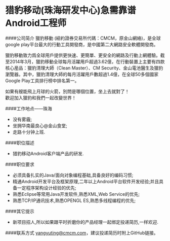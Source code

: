 猎豹移动(珠海研发中心)急需靠谱Android工程师
==========

####公司简介
獵豹移動 (紐約證券交易所代碼：CMCM，原金山網絡)，是全球google play平台最大的行動工具開發商，是中國第二大網路安全軟體開發商。  

獵豹移動致力爲全球用戶提供更快速、更簡單、更安全的網路及行動上網體驗。截至2014年3月，獵豹移動全球每月活躍用戶超過3.62億，在行動裝置上主要有四款核心産品：獵豹清理大師（Clean Master）、CM Security、金山電池醫生及獵豹瀏覽器。其中，獵豹清理大師的每月活躍用戶數超過1.4億，在全球50多個國家Google Play工具排行榜中排名第一。  

如果有艘能飛上月球的火箭，別問是哪個位置，坐上去就對了！  
歡迎加入獵豹和我們一起改變世界！  

####工作地点——珠海
- 没有雾霾;
- 坐拥华南最良心@金山食堂;
- 走路十分钟上班. 

####职位描述
- 猎豹移动Android客户端产品的研发. 

####职位要求
- 必须具备扎实的Java/面向对象编程基础,具备良好的编码习惯;
- 精通Android开发平台及框架原理,二年以上Android平台软件开发经验;并且具备一定程序架构设计经验的优先;
- 熟悉Eclipse等常用Java开发软件,熟悉XML,Web Service的优先;
- 熟悉TCP/IP通讯技术,熟悉OPENGL ES,熟悉多线程编程的优先;

####其它提示
- 新项目招人,所以如果跟平时折磨你的产品经理一起绑定投递简历,一样欢迎. 

####联系方式
[yangyuting@cmcm.com](mailto:yangyuting@cmcm.com)，建议投递简历时附上GitHub链接。  